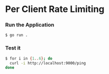 # Per Client Rate Limiting

### Run the Application

```bash
$ go run .

```
### Test it

```bash
$ for i in {1..6}; do
  curl -i http://localhost:9000/ping
done
```